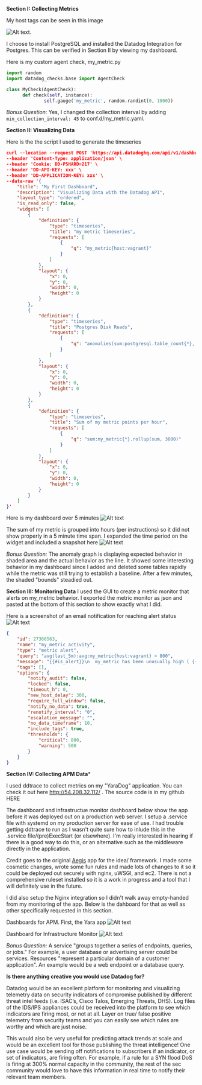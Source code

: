 **Section I: Collecting Metrics**

My host tags can be seen in this image

![Alt text](https://la-psql-zebra.s3.amazonaws.com/DD_host_tags.PNG).

I choose to install PostgreSQL and installed the Datadog Integration for Postgres. This can be verified in Section II by viewing my dashboard.

Here is my custom agent check, my_metric.py
```python
import random
import datadog_checks.base import AgentCheck

class MyCheck(AgentCheck):
      def check(self, instance):
              self.gauge('my_metric', random.randint(0, 1000))
```

*Bonus Question:*  Yes, I changed the collection interval by adding `min_collection_interval: 45` to conf.d/my_metric.yaml.

**Section II: Visualizing Data**

Here is the the script I used to generate the timeseries
```json
curl --location --request POST 'https://api.datadoghq.com/api/v1/dashboard' \
--header 'Content-Type: application/json' \
--header 'Cookie: DD-PSHARD=217' \
--header 'DD-API-KEY: xxx' \
--header 'DD-APPLICATION-KEY: xxx' \
--data-raw '{
    "title": "My First Dashboard",
    "description": "Visualizing Data with the Datadog API",
    "layout_type": "ordered",
    "is_read_only": false,
    "widgets": [
        {
            "definition": {
                "type": "timeseries",
                "title": "my metric timeseries",
                "requests": [
                    {
                        "q": "my_metric{host:vagrant}"
                    }
                ]
            },
            "layout": {
                "x": 0,
                "y": 0,
                "width": 0,
                "height": 0
            }
        },
        {
            "definition": {
                "type": "timeseries",
                "title": "Postgres Disk Reads",
                "requests": [
                    {
                        "q": "anomalies(sum:postgresql.table_count{*}, '\''basic'\'', 5)"
                    }
                ]
            },
            "layout": {
                "x": 0,
                "y": 0,
                "width": 0,
                "height": 0
            }
        },
        {
            "definition": {
                "type": "timeseries",
                "title": "Sum of my metric points per hour",
                "requests": [
                    {
                        "q": "sum:my_metric{*}.rollup(sum, 3600)"
                    }
                ]
            },
            "layout": {
                "x": 0,
                "y": 0,
                "width": 0,
                "height": 0
            }
        }
    ]
}'
```
Here is my dashboard over 5 minutes
![Alt text](https://la-psql-zebra.s3.amazonaws.com/my_first_dashboard.PNG)

The sum of my metric is grouped into hours (per instructions) so it did not show properly in a 5 minute time span. I expanded the time period on the widget and included a snapshot here 
![Alt text](https://la-psql-zebra.s3.amazonaws.com/Sum_of_metric_per_hr.PNG)

*Bonus Question:* The anomaly graph is displaying expected behavior in shaded area and the actual behavior as the line. It showed some interesting behavior in my dashboard since I added and deleted some tables rapidly while the metric was still trying to establish a baseline. After a few minutes, the shaded "bounds" steadied out. 

**Section III: Monitoring Data**
I used the GUI to create a metric monitor that alerts on my_metric behavior. I exported the metric monitor as json and pasted at the bottom of this section to show exactly what I did. 

Here is a screenshot of an email notification for reaching alert status
![Alt text](https://la-psql-zebra.s3.amazonaws.com/my_metric_alert.PNG)

```json
{
	"id": 27366563,
	"name": "my_metric activity",
	"type": "metric alert",
	"query": "avg(last_5m):avg:my_metric{host:vagrant} > 800",
	"message": "{{#is_alert}}\n  my_metric has been unusually high ( {{value}} ) for {{host.name}} over the past 5 minutes  @eric.kufta@gmail.com \n{{/is_alert}}\n\n{{#is_warning}}\n  my_metric has been above average ( {{value}} ) for {{host.name}} over the past 5 minutes  \n{{/is_warning}}\n\n{{#is_no_data}}\n  my_metric has no data over the past 10 minutes  @eric.kufta@gmail.com \n{{/is_no_data}}",
	"tags": [],
	"options": {
		"notify_audit": false,
		"locked": false,
		"timeout_h": 0,
		"new_host_delay": 300,
		"require_full_window": false,
		"notify_no_data": true,
		"renotify_interval": "0",
		"escalation_message": "",
		"no_data_timeframe": 10,
		"include_tags": true,
		"thresholds": {
			"critical": 800,
			"warning": 500
		}
	}
}
```

**Section IV: Collecting APM Data***

I used ddtrace to collect metrics on my "YaraDog" application. You can check it out here http://54.208.32.112/ . The source code is in my github HERE

The dashboard and infrastructue monitor dashboard below show the app before it was deployed out on a production web server. I setup a .service file with systemd on my production server for ease of use. I had trouble getting ddtrace to run as I wasn't quite sure how to inlude this in the .service file/(pre)ExecStart (or elsewhere). I'm really interested in hearing if there is a good way to do this, or an alternative such as the middleware directly in the application. 

Credit goes to the original [Aegis](https://github.com/kittymagician/Aegis) app for the idea/ framework. I made some cosmetic changes, wrote some fun rules and made lots of changes to it so it could be deployed out securely with nginx, uWSGI, and ec2. There is not a comprehensive ruleset installed so it is a work in progress and a tool that I will definitely use in the future.

I did also setup the Nginx integration so I didn't walk away empty-handed from my monitoring of the app. Below is the dahboard for that as well as other specifically requested in this section. 

Dashboards for APM. First, the Yara app
![Alt text](https://la-psql-zebra.s3.amazonaws.com/Yara_apm.PNG)

Dashboard for Infrastructure Monitor
![Alt text](https://la-psql-zebra.s3.amazonaws.com/infrastructure_metrics.PNG)

*Bonus Question:* A service "groups together a series of endpoints, queries, or jobs." For example, a user database or advertising server could be services. Resources "represent a particular domain of a customer application". An example would be a web endpoint or a database query.

**Is there anything creative you would use Datadog for?**

Datadog would be an excellent platform for monitoring and visualizing telemetry data on security indicators of compromise published by different threat intel feeds (i.e. ISAC’s, Cisco Talos, Emerging Threats, DHS). Log files of the IDS/IPS appliances could be received into the platform to see which indicators are firing most, or not at all. Layer on true/ false positive telemetry from security teams and you can easily see which rules are worthy and which are just noise.

This would also be very useful for predicting attack trends at scale and would be an excellent tool for those publishing the threat intelligence! One use case would be sending off notifications to subscribers if an indicator, or set of indicators, are firing often. For example, if a rule for a SYN flood DoS is firing at 300% normal capacity in the community, the rest of the sec community would love to have this information in real time to notify their relevant team members. 

